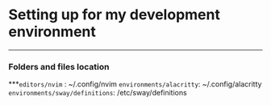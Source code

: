 # Setting up for my development environment

---

### Folders and files location

***`editors/nvim` : ~/.config/nvim
`environments/alacritty`: ~/.config/alacritty
`environments/sway/definitions`: /etc/sway/definitions

